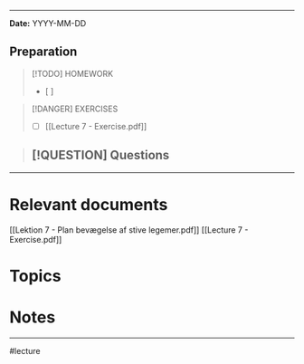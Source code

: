 
---
**Date:** YYYY-MM-DD

## Preparation

>[!TODO] HOMEWORK
>- [ ] 

> [!DANGER] EXERCISES
> - [ ]  [[Lecture 7 - Exercise.pdf]]

> [!QUESTION] Questions
> - 

---
# Relevant documents
[[Lektion 7 - Plan bevægelse af stive legemer.pdf]]
[[Lecture 7 - Exercise.pdf]]

# Topics


# Notes


---
#lecture 